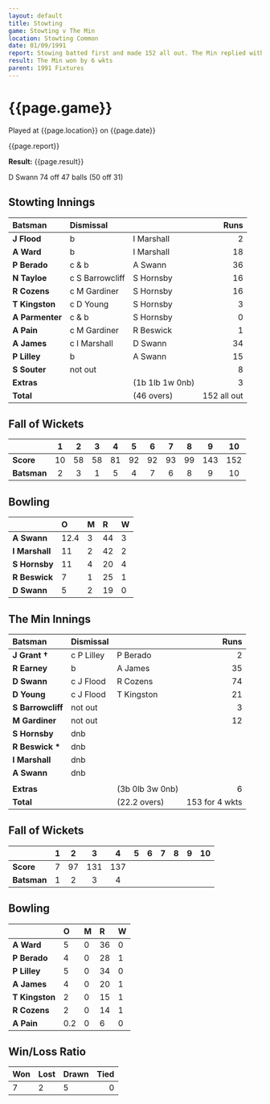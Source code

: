 ```yaml
---
layout: default
title: Stowting
game: Stowting v The Min
location: Stowting Common
date: 01/09/1991
report: Stowing batted first and made 152 all out. The Min replied with 153 for 4 wkts
result: The Min won by 6 wkts
parent: 1991 Fixtures
---
```


# {{page.game}}

Played at {{page.location}} on {{page.date}}

{{page.report}}

**Result:** {{page.result}}

D Swann 74 off 47 balls (50 off 31)

## Stowting Innings

| Batsman | Dismissal |  | Runs |
|:---|:---|---|---:|
| **J Flood** | b | I Marshall | 2 | 
| **A Ward** | b | I Marshall | 18 | 
| **P Berado** | c & b | A Swann | 36 | 
| **N Tayloe** | c S Barrowcliff | S Hornsby | 16 | 
| **R Cozens** | c M Gardiner | S Hornsby | 16 | 
| **T Kingston** | c D Young | S Hornsby | 3 |
| **A Parmenter** | c & b  | S Hornsby | 0 | 
| **A Pain** | c M Gardiner | R Beswick | 1 |
| **A James** | c I Marshall | D Swann | 34 | 
| **P Lilley** | b | A Swann | 15 | 
| **S Souter** | not out |  | 8 |
| **Extras** | | (1b 1lb 1w 0nb) | 3 | 
| **Total** | | (46 overs) | 152 all out | 

## Fall of Wickets

| | 1 | 2 | 3 | 4 | 5 | 6 | 7 | 8 | 9 | 10 |
|---|:---:|:---:|:---:|:---:|:---:|:---:|:---:|:---:|:---:|:---:|
| **Score** | 10 | 58 | 58 | 81 | 92 | 92 | 93 | 99 | 143 | 152 |
| **Batsman** | 2 | 3 | 1 | 5 | 4 | 7 | 6 | 8 | 9 | 10 |

## Bowling

| | O | M | R | W |
|---|:---|:---|:---|:---|
| **A Swann** | 12.4 | 3 | 44 | 3 | 
| **I Marshall** | 11 | 2 | 42 | 2 | 
| **S Hornsby** | 11 | 4 | 20 | 4 | 
| **R Beswick** | 7 | 1 | 25 | 1 | 
| **D Swann** | 5 | 2 | 19 | 0 |

## The Min Innings

| Batsman | Dismissal |  | Runs |
|:---|:---|---|---:|
| **J Grant &#8224;** | c P Lilley | P Berado | 2 | 
| **R Earney** | b | A James | 35 | 
| **D Swann** | c J Flood | R Cozens | 74 | 
| **D Young** | c J Flood | T Kingston | 21 | 
| **S Barrowcliff** | not out |  | 3 | 
| **M Gardiner** | not out |  | 12 | 
| **S Hornsby** | dnb |  |  |
| **R Beswick &#42;** | dnb |  |  | 
| **I Marshall** | dnb |  |  | 
| **A Swann** | dnb |  |  | 
|  |  |  |  |
| **Extras** | | (3b 0lb 3w 0nb) | 6 | 
| **Total** | | (22.2 overs) | 153 for 4 wkts | 

## Fall of Wickets

| | 1 | 2 | 3 | 4 | 5 | 6 | 7 | 8 | 9 | 10 |
|---|:---:|:---:|:---:|:---:|:---:|:---:|:---:|:---:|:---:|:---:|
| **Score** | 7 | 97 | 131 | 137 |  |  |  |  |  |  | 
| **Batsman** | 1 | 2 | 3 | 4 |  |  |  |  |  |  | 

## Bowling

| | O | M | R | W |
|---|:---|:---|:---|:---|
| **A Ward** | 5 | 0 | 36 | 0 | 
| **P Berado** | 4 | 0 | 28 | 1 | 
| **P Lilley** | 5 | 0 | 34 | 0 | 
| **A James** | 4 | 0 | 20 | 1 | 
| **T Kingston** | 2 | 0 | 15 | 1 | 
| **R Cozens** | 2 | 0 | 14 | 1 | 
| **A Pain** | 0.2 | 0 | 6 | 0 | 

## Win/Loss Ratio

| Won | Lost | Drawn | Tied |
|:---|:---|:---|---:|
| 7 | 2 | 5 | 0 |